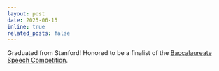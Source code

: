 ```yaml
---
layout: post
date: 2025-06-15
inline: true
related_posts: false
---
```


Graduated from Stanford! Honored to be a finalist of the [Baccalaureate Speech Competition](https://orsl.stanford.edu/baccalaureate).